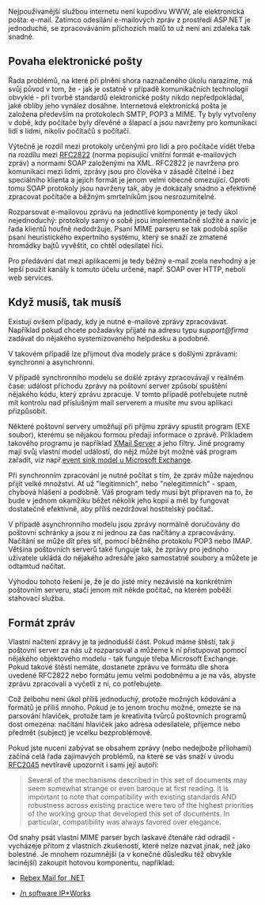 <!-- dcterms:identifier = aspnetcz#118 -->
<!-- dcterms:title = Jak přijímat e-maily v prostředí .NET a proč se tomu vyhnout -->
<!-- dcterms:abstract = Nejpoužívanější službou internetu není kupodivu WWW, ale elektronická pošta: e-mail. Zatímco odesílání e-mailových zpráv z prostředí ASP.NET je jednoduché, se zpracováváním příchozích mailů to už není ani zdaleka tak snadné. -->
<!-- np9:categoryId = 1 -->
<!-- x4w:category = Programování -->
<!-- np9:authorId = 1 -->
<!-- np9:authorEmail = michal.valasek@altairis.cz -->
<!-- dcterms:creator = Michal Altair Valášek -->
<!-- dcterms:created = 2006-10-29T18:23:00.253+01:00 -->
<!-- dcterms:dateAccepted = 2006-10-29T18:23:00.253+01:00 -->

Nejpoužívanější službou internetu není kupodivu WWW, ale elektronická pošta: e-mail. Zatímco odesílání e-mailových zpráv z prostředí ASP.NET je jednoduché, se zpracováváním příchozích mailů to už není ani zdaleka tak snadné.

## Povaha elektronické pošty

Řada problémů, na které při plnění shora naznačeného úkolu narazíme, má svůj původ v tom, že - jak je ostatně v případě komunikačních technologií obvyklé - při tvorbě standardů elektronické pošty nikdo nepředpokládal, jaké obliby jeho vynález dosáhne. Internetová elektronická pošta je založena především na protokolech SMTP, POP3 a MIME. Ty byly vytvořeny v době, kdy počítače byly dřevěné a šlapací a jsou navrženy pro komunikaci lidí s lidmi, nikoliv počítačů s počítači.

Výtečně je rozdíl mezi protokoly určenými pro lidi a pro počítače vidět třeba na rozdílu mezi [RFC2822](http://www.ietf.org/rfc/rfc2822.txt) (norma popisující vnitřní formát e-mailových zpráv) a normami SOAP založenými na XML. RFC2822 je navržena pro komunikaci mezi lidmi, zprávy jsou pro člověka v zásadě čitelné i bez speciálního klienta a jejich formát je jenom velmi obecně omezující. Oproti tomu SOAP protokoly jsou navrženy tak, aby je dokázaly snadno a efektivně zpracovat počítače a běžným smrtelníkům jsou nesrozumitelné.

Rozparsovat e-mailovou zprávu na jednotlivé komponenty je tedy úkol nejednoduchý: protokoly samy o sobě jsou implementačně složité a navíc je řada klientů houfně nedodržuje. Psaní MIME parseru se tak podobá spíše psaní heuristického expertního systému, který se snaží ze zmatené hromádky bajtů vyvěštit, co chtěl odesílatel říci.

Pro předávání dat mezi aplikacemi je tedy běžný e-mail zcela nevhodný a je lepší použít kanály k tomuto účelu určené, např. SOAP over HTTP, neboli web services.

## Když musíš, tak musíš

Existují ovšem případy, kdy je nutné e-mailové zprávy zpracovávat. Například pokud chcete požadavky přijaté na adresu typu *support@firma* zadávat do nějakého systemizovaného helpdesku a podobně.

V takovém případě lze přijmout dva modely práce s došlými zprávami: synchronní a asynchronní.

V případě synchronního modelu se došlé zprávy zpracovávají v reálném čase: událost příchodu zprávy na poštovní server způsobí spuštění nějakého kódu, který zprávu zpracuje. V tomto případě potřebujete nutně mít kontrolu nad příslušným mail serverem a musíte mu svou aplikaci přizpůsobit. 

Některé poštovní servery umožňují při příjmu zprávy spustit program (EXE soubor), kterému se nějakou formou předají informace o zprávě. Příkladem takového programu je například [XMail Server](http://www.cz.xmailserver.org/) a jeho filtry. Jiné programy mají svůj vlastní model událostí, do nějž může být možné váš program zařadit, viz např.[event sink model u Microsoft Exchange](http://support.microsoft.com/kb/313404).

Při synchronním zpracování je nutné počítat s tím, že zpráv může najednou přijít velké množství. Ať už "legitimních", nebo "nelegitimních" - spam, chybová hlášení a podobně. Váš program tedy musí být připraven na to, že bude v jednom okamžiku běžet několik jeho kopií a měl by fungovat dostatečně efektivně, aby příliš nezdržoval hostitelský počítač.

V případě asynchronního modelu jsou zprávy normálně doručovány do poštovní schránky a jsou z ní jednou za čas načítány a zpracovávány. Načítání se může dít přes síť, pomocí běžného protokolu POP3 nebo IMAP. Většina poštovních serverů také funguje tak, že zprávy pro jednoho uživatele ukládá do nějakého adresáře jako samostatné soubory a můžete je odtamtud načítat.

Výhodou tohoto řešení je, že je do jisté míry nezávislé na konkrétním poštovním serveru, stačí jenom mít někde počítač, na kterém poběží stahovací služba.

## Formát zpráv

Vlastní načtení zprávy je ta jednodušší část. Pokud máme štěstí, tak ji poštovní server za nás už rozparsoval a můžeme k ní přistupovat pomocí nějakého objektového modelu - tak funguje třeba Microsoft Exchange. Pokud takové štěstí nemáte, dostanete zprávu ve formátu dle shora uvedené RFC2822 nebo formátu jemu velmi podobnému a je na vás, abyste zprávu zpracovali a vyčetli z ní, co potřebujete.

Což želbohu není úkol příliš jednoduchý, protože možných kódování a formátů je příliš mnoho. Pokud je to jenom trochu možné, omezte se na parsování hlaviček, protože tam je kreativita tvůrců poštovních programů dost omezena: načítání hlaviček jako adresa odesílatele, příjemce nebo předmět (subject) je vcelku bezproblémové.

Pokud jste nuceni zabývat se obsahem zprávy (nebo nedejbože přílohami) začíná celá řada zajímavých problémů, na které se vás snaží v úvodu [RFC2045](http://www.ietf.org/rfc/rfc045.txt) nevtíravě upozornit i sami její autoři:

> Several of the mechanisms described in this set of documents may seem somewhat strange or even baroque at first reading. It is important to note that compatibility with existing standards AND robustness across existing practice were two of the highest priorities of the working group that developed this set of documents. In particular, compatibility was always favored over elegance.

Od snahy psát vlastní MIME parser bych laskavé čtenáře rád odradil - vycházeje přitom z vlastních zkušeností, které nelze nazvat jinak, než jako bolestné. Je mnohem rozumnější (a v konečné důsledku též obvykle lacinější) zakoupit hotovou komponentu, například:

*   [Rebex Mail for .NET](http://www.rebex.net/mail.net/)

*   [/n software IP*Works](http://www.nsoftware.com/)